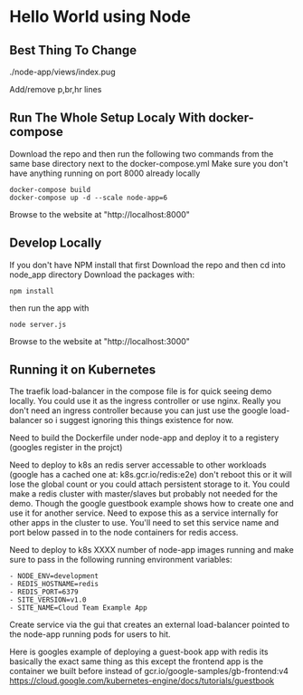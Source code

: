 # Hello World using Node

## Best Thing To Change
./node-app/views/index.pug

Add/remove p,br,hr lines

## Run The Whole Setup Localy With docker-compose
Download the repo and then run the following two commands
from the same base directory next to the docker-compose.yml
Make sure you don't have anything running on port 8000 already locally

```
docker-compose build
docker-compose up -d --scale node-app=6
```

Browse to the website at "http://localhost:8000"

## Develop Locally 
If you don't have NPM install that first 
Download the repo and then cd into node_app directory
Download the packages with:

```
npm install
```

then run the app with

```
node server.js
```

Browse to the website at "http://localhost:3000"


## Running it on Kubernetes
The traefik load-balancer in the compose file is for quick seeing demo locally.  You could use it as the ingress controller or use nginx.  Really you don't need an ingress controller because you can just use the google load-balancer so i suggest ignoring this things existence for now.  

Need to build the Dockerfile under node-app and deploy it to a registery (googles register in the projct)

Need to deploy to k8s an redis server accessable to other workloads (google has a cached one at: k8s.gcr.io/redis:e2e) don't reboot this or it will lose the global count or you could attach persistent storage to it. You could make a redis cluster with master/slaves but probably not needed for the demo. Though the google guestbook example shows how to create one and use it for another service. 
Need to expose this as a service internally for other apps in the cluster to use. You'll need to set this service name and port below passed in to the node containers for redis access. 

Need to deploy to k8s XXXX number of node-app images running and make sure to pass in the following running environment variables:
```
- NODE_ENV=development
- REDIS_HOSTNAME=redis
- REDIS_PORT=6379
- SITE_VERSION=v1.0
- SITE_NAME=Cloud Team Example App
```

Create service via the gui that creates an external load-balancer pointed to the node-app running pods for users to hit. 

Here is googles example of deploying a guest-book app with redis its basically the exact same thing as this except the frontend app is the container we built before instead of gcr.io/google-samples/gb-frontend:v4
https://cloud.google.com/kubernetes-engine/docs/tutorials/guestbook